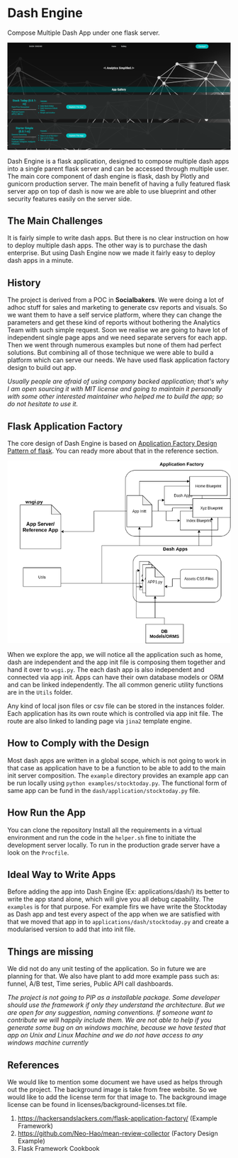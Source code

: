 # Dash Engine
Compose Multiple Dash App under one flask server. 

![title](readme_resources/dash-engine.png)

Dash Engine is a flask application, designed to compose multiple dash apps into a 
single parent flask server and can be accessed through multiple user. The main 
core component of dash engine is flask, dash by Plotly and gunicorn production 
server. The main benefit of having a fully featured flask server app on top of dash
is now we are able to use blueprint and other security features easily on the server
side.

## The Main Challenges
It is fairly simple to write dash apps. But there is no clear instruction on 
how to deploy multiple dash apps. The other way is to purchase the dash enterprise. But
using Dash Engine now we made it fairly easy to deploy dash apps in a minute.

## History
The project is derived from a POC in **Socialbakers**. We were doing a lot of adhoc stuff
for sales and marketing to generate csv reports and visuals. So we want them to have
a self service platform, where they can change the parameters and get these kind of 
reports without bothering the Analytics Team with such simple request. Soon we realise
we are going to have lot of independent single page apps and we need separate servers
for each app. Then we went through numerous examples but none of them had perfect 
solutions. But combining all of those technique we were able to build a platform which
can serve our needs. We have used flask application factory design to build out app.


*Usually people are afraid of using company backed application; that's why I am open
sourcing it with MIT license and going to maintain it personally with some other
interested maintainer who helped me to build the app; so do not hesitate to use it.*

## Flask Application Factory
The core design of Dash Engine is based on [Application Factory Design Pattern of
flask](https://flask.palletsprojects.com/en/1.1.x/patterns/appfactories/). You 
can ready more about that in the reference section.

![title](readme_resources/arc.png)

When we explore the app, we will notice all the application such as home, dash 
are independent and the app init file is composing them together and hand it 
over to `wsgi.py`. The each dash app is also independent and connected via app init. Apps can have 
their own database models or ORM and can be linked independently. The all  common 
generic utility functions are in the `Utils` folder.

Any kind of local json files or csv file can be stored in the instances folder.
Each application has its own route which is controlled via app init file. The 
route are also linked to landing page via `jina2` template engine.

## How to Comply with the Design
Most dash apps are written in a global scope, which is not going to work in 
that case as application have to be a function to be able to add to the main 
init server composition. The `example` directory provides an example app can 
be run locally using `python examples/stocktoday.py`. The functional form of 
same app can be fund in the `dash/application/stocktoday.py` file.

## How Run the App
You can clone the repository Install all the requirements in a virtual environment 
and run the code in the `helper.sh` fine to initiate the development server locally. 
To run in the production grade server have a look on the `Procfile`.

## Ideal Way to Write Apps
Before adding the app into Dash Engine (Ex: applications/dash/) its better to write
the app stand alone, which will give you all debug capability. The `examples` is for
that purpose. For example firs we have write the Stocktoday as Dash app and test every
aspect of the app when we are satisfied with that we moved that app in to 
`applications/dash/stocktoday.py` and create a modularised version to add that into
init file.

## Things are missing
We did not do any unit testing of the application. So in future we are planning for
that. We also have plant to add more example pass such as: funnel, A/B test, Time series,
Public API call dashboards.

*The project is not going to PIP as a installable package. Some developer should use
the framework if only they understand the architecture. But we are open for any 
suggestion, naming conventions. If someone want to contribute we will happily 
include them. We are not able to help if you generate some bug on an windows machine,
because we have tested that app on Unix and Linux Machine and we do not have access to
any windows machine currently*

## References
We would like to mention some document we have used as helps through out the project.
The background image is take from free website. So we would like to add the license 
term for that image to. The background image license can be found in 
licenses/background-licenses.txt file.

1. https://hackersandslackers.com/flask-application-factory/ (Example Framework)
2. https://github.com/Neo-Hao/mean-review-collector (Factory Design Example)
3. Flask Framework Cookbook
